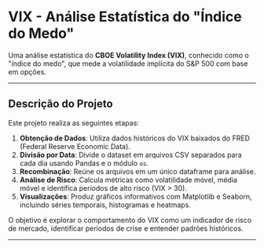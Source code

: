 # VIX - Análise Estatística do "Índice do Medo"

Uma análise estatística do **CBOE Volatility Index (VIX)**, conhecido como o "índice do medo", que mede a volatilidade implícita do S&P 500 com base em opções.

---

## Descrição do Projeto

Este projeto realiza as seguintes etapas:
1. **Obtenção de Dados**: Utiliza dados históricos do VIX baixados do FRED (Federal Reserve Economic Data).
2. **Divisão por Data**: Divide o dataset em arquivos CSV separados para cada dia usando Pandas e o módulo `os`.
3. **Recombinação**: Reúne os arquivos em um único dataframe para análise.
4. **Análise de Risco**: Calcula métricas como volatilidade móvel, média móvel e identifica períodos de alto risco (VIX > 30).
5. **Visualizações**: Produz gráficos informativos com Matplotlib e Seaborn, incluindo séries temporais, histogramas e heatmaps.

O objetivo é explorar o comportamento do VIX como um indicador de risco de mercado, identificar períodos de crise e entender padrões históricos.

---
